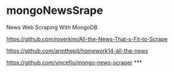 # mongoNewsSrape
News Web Scraping With MongoDB


https://github.com/roverkim/All-the-News-That-s-Fit-to-Scrape

https://github.com/armthepit/homework14-all-the-news

https://github.com/vincefio/mongo-news-scraper ***